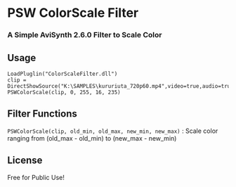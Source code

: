 # PSW ColorScale Filter
### A Simple AviSynth 2.6.0 Filter to Scale Color

## Usage
```avisynth
LoadPluglin("ColorScaleFilter.dll")
clip = DirectShowSource("K:\SAMPLES\kururiuta_720p60.mp4",video=true,audio=true)
PSWColorScale(clip, 0, 255, 16, 235)
```

## Filter Functions
`PSWColorScale(clip, old_min, old_max, new_min, new_max)` :
Scale color ranging from (old_max - old_min) to (new_max - new_min)

## License
Free for Public Use!